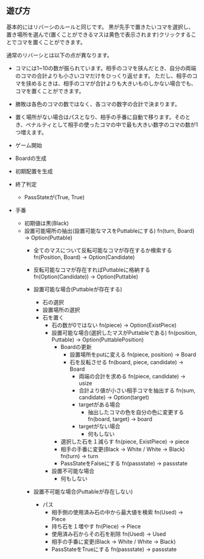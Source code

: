 ## 遊び方
基本的にはリバーシのルールと同じです。
黒が先手で置きたいコマを選択し、置き場所を選んで(置くことができるマスは黄色で表示されます)クリックすることでコマを置くことができます。

通常のリバーシとは以下の点が異なります。
- コマには1~10の数が振られています。相手のコマを挟んだとき、自分の両端のコマの合計よりも小さいコマだけをひっくり返せます。
ただし、相手のコマを挟めるときは、相手のコマが合計よりも大きいものしかない場合でも、コマを置くことができます。
- 勝敗は各色のコマの数ではなく、各コマの数字の合計で決まります。
- 置く場所がない場合はパスとなり、相手の手番に自動で移ります。そのとき、ペナルティとして相手の使ったコマの中で最も大きい数字のコマの数が1つ増えます。


- ゲーム開始
- Boardの生成
- 初期配置を生成
- 終了判定
    - PassStateが(True, True)

- 手番
    - 初期値は黒(Black)
    - 設置可能場所の抽出(設置可能なマスをPuttableにする) fn(turn, Board) -> Option(Puttable)
        - 全てのマスについて反転可能なコマが存在するか検索する fn(Position, Board) -> Option(Candidate)
        - 反転可能なコマが存在すればPuttableに格納する fn(Option(Candidate)) -> Option(Puttable)

        - 設置可能な場合(Puttableが存在する)
            - 石の選択
            - 設置場所の選択
            - 石を置く
                - 石の数が0ではない fn(piece) -> Option(ExistPiece)
                - 設置可能な場合(選択したマスがPuttableである) fn(position, Puttable) -> Option(PuttablePosition)
                    - Boardの更新
                        - 設置場所をputに変える fn(piece, position) -> Board
                        - 石を反転させる fn(board, piece, candidate) -> Board
                            - 両端の合計を求める fn(piece, candidate) -> usize
                            - 合計より値が小さい相手コマを抽出する fn(sum, candidate) -> Option(target)
                            - targetがある場合
                                - 抽出したコマの色を自分の色に変更する fn(board, target) -> board
                            - targetがない場合
                                - 何もしない
                    - 選択した石を１減らす fn(piece, ExistPiece) -> piece
                    - 相手の手番に変更(Black -> White / White -> Black) fn(turn) -> turn
                    - PassStateをFalseにする fn(passstate) -> passstate
                - 設置不可能な場合
                    - 何もしない
        - 設置不可能な場合(Puttableが存在しない)
            - パス
                - 相手側の使用済み石の中から最大値を検索 fn(Used) -> Piece
                - 持ち石を１増やす fn(Piece) -> Piece
                - 使用済み石からその石を削除 fn(Used) -> Used
                - 相手の手番に変更(Black -> White / White -> Black)
                - PassStateをTrueにする fn(passstate) -> passstate